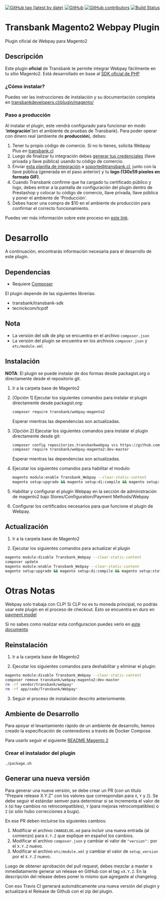 [![GitHub tag (latest by date)](https://img.shields.io/github/v/tag/transbankdevelopers/transbank-plugin-magento2-webpay)](https://github.com/TransbankDevelopers/transbank-plugin-magento2-webpay/releases/tag/2.5.2)
[![GitHub](https://img.shields.io/github/license/transbankdevelopers/transbank-plugin-magento2-webpay)](LICENSE)
[![GitHub contributors](https://img.shields.io/github/contributors/transbankdevelopers/transbank-plugin-magento2-webpay)](https://github.com/TransbankDevelopers/transbank-plugin-magento2-webpay/graphs/contributors)
[![Build Status](https://travis-ci.org/TransbankDevelopers/transbank-plugin-magento2-webpay.svg?branch=master)](https://travis-ci.org/TransbankDevelopers/transbank-plugin-magento2-webpay)

# Transbank Magento2 Webpay Plugin
Plugin oficial de Webpay para Magento2

## Descripción

Este plugin **oficial** de Transbank te permite integrar Webpay fácilmente en tu sitio Magento2. Está desarrollado en base al [SDK oficial de PHP](https://github.com/TransbankDevelopers/transbank-sdk-php)

### ¿Cómo instalar?
Puedes ver las instrucciones de instalación y su documentación completa en [transbankdevelopers.cl/plugin/magento/](https://www.transbankdevelopers.cl/plugin/magento/)


### Paso a producción
Al instalar el plugin, este vendrá configurado para funcionar en modo '**integración**'(en el ambiente de pruebas de Transbank). Para poder operar con dinero real (ambiente de **producción**), debes:

1. Tener tu propio código de comercio. Si no lo tienes, solicita Webpay Plus en [transbank.cl](https://publico.transbank.cl)
2. Luego de finalizar tu integración debes [generar tus credenciales](https://www.transbankdevelopers.cl/documentacion/como_empezar#credenciales-en-webpay)  (llave privada y llave pública) usando tu código de comercio. 
3. Enviar [esta planilla de integración](https://transbankdevelopers.cl/files/evidencia-integracion-webpay-plugins.docx) a soporte@transbank.cl, junto con la llave pública (generada en el paso anterior) y tu **logo (130x59 pixeles en formato GIF)**. 
4. Cuando Transbank confirme que ha cargado tu certificado público y logo, debes entrar a la pantalla de configuración del plugin dentro de Prestashop y colocar tu código de comercio, llave privada, llave pública y poner el ambiente de 'Producción'. 
5. Debes hacer una compra de $10 en el ambiente de producción para confirmar el correcto funcionamiento. 

Puedes ver más información sobre este proceso en [este link](https://www.transbankdevelopers.cl/documentacion/como_empezar#puesta-en-produccion).

# Desarrollo
A continuación, encontrarás información necesaria para el desarrollo de este plugin. 

## Dependencias

- Requiere [Composer](https://getcomposer.org)

El plugin depende de las siguientes librerías:

* transbank/transbank-sdk
* tecnickcom/tcpdf

## Nota  
- La versión del sdk de php se encuentra en el archivo `composer.json`
- La versión del plugin se encuentra en los archivos `composer.json` y `etc/module.xml`

## Instalación 

**NOTA**: El plugin se puede instalar de dos formas desde packagist.org o directamente desde el repositorio git.

1. Ir a la carpeta base de Magento2

2. [Opción 1] Ejecutar los siguientes comandos para instalar el plugin directamente desde packagist.org:

    ```bash
	composer require transbank/webpay-magento2
    ```
   Esperar mientras las dependencias son actualizadas.

3. [Opción 2] Ejecutar los siguientes comandos para instalar el plugin directamente desde git:

    ```bash
    composer config repositories.transbankwebpay vcs https://github.com/TransbankDevelopers/transbank-plugin-magento2-webpay.git
	composer require transbank/webpay-magento2:dev-master
    ```
   Esperar mientras las dependencias son actualizadas.

4. Ejecutar los siguientes comandos para habilitar el modulo:

    ```bash
    magento module:enable Transbank_Webpay --clear-static-content
	magento setup:upgrade && magento setup:di:compile && magento setup:static-content:deploy
    ```
5. Habilitar y configurar el plugin Webpay en la sección de administración de magento2 bajo  Stores/Configuration/Payment Methods/Webpay

6. Configurar los certificados necesarios para que funcione el plugin de Webpay.

## Actualización

1. Ir a la carpeta base de Magento2

2. Ejecutar los siguientes comandos para actualizar el plugin

```bash
magento module:disable Transbank_Webpay --clear-static-content
composer update
magento module:enable Transbank_Webpay --clear-static-content
magento setup:upgrade && magento setup:di:compile && magento setup:static-content:deploy
```

# Otras Notas

Webpay solo trabaja con CLP! Si CLP no es tu moneda principal, no podrás usar este plugin en el proceso de checkout. Esto se encuentra en duro en [payment model](https://github.com/TransbankDevelopers/transbank-plugin-magento2-webpay/blob/master/Model/Webpay.php)

Si no sabes como realizar esta configuracion puedes verlo en [este documento](docs/INSTALLATION.md)

## Reinstalación

1. Ir a la carpeta base de Magento2

2. Ejecutar los siguientes comandos para deshabilitar y eliminar el plugin:

```bash
magento module:disable Transbank_Webpay --clear-static-content
composer remove transbank/webpay-magento2:dev-master
rm -rf vendor/transbank/webpay*
rm -rf app/code/Transbank/Webpay*
```

3. Seguir el proceso de instalación descrito anteriormente.

## Ambiente de Desarrollo

Para apoyar el levantamiento rápido de un ambiente de desarrollo, hemos creado la especificación de contenedores a través de Docker Compose.

Para usarlo seguir el siguiente [README Magento 2](./docker-magento2)

### Crear el instalador del plugin

    ./package.sh

## Generar una nueva versión

Para generar una nueva versión, se debe crear un PR (con un título "Prepare release X.Y.Z" con los valores que correspondan para `X`, `Y` y `Z`). Se debe seguir el estándar semver para determinar si se incrementa el valor de `X` (si hay cambios no retrocompatibles), `Y` (para mejoras retrocompatibles) o `Z` (si sólo hubo correcciones a bugs).

En ese PR deben incluirse los siguientes cambios:

1. Modificar el archivo `CHANGELOG.md` para incluir una nueva entrada (al comienzo) para `X.Y.Z` que explique en español los cambios.
2. Modificar el archivo `composer.json` y cambiar el valor de `"version":` por el `X.Y.Z` nuevo.
3. Modificar el archivo `etc/module.xml` y cambiar el valor de `setup_version` por el `X.Y.Z` nuevo.

Luego de obtener aprobación del pull request, debes mezclar a master e inmediatamente generar un release en GitHub con el tag `vX.Y.Z`. En la descripción del release debes poner lo mismo que agregaste al changelog.

Con eso Travis CI generará automáticamente una nueva versión del plugin y actualizará el Release de Github con el zip del plugin.
